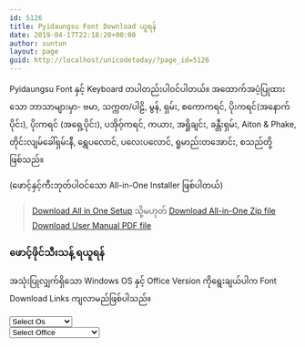 ```yaml
---
id: 5126
title: Pyidaungsu Font Download ယူရန်
date: 2019-04-17T22:18:20+00:00
author: suntun
layout: page
guid: http://localhost/unicodetoday/?page_id=5126
---
```

Pyidaungsu Font နှင့် Keyboard တပါတည်းပါဝင်ပါတယ်။ အထောက်အပံ့ပြုထားသော ဘာသာများမှာ- ဗမာ, သက္ကတ/ပါဠိ, မွန်, ရှမ်း, စကောကရင်, ပိုးကရင်(အနောက်ပိုင်း), ပိုးကရင် (အရှေ့ပိုင်း), ပအိုဝ့်ကရင်, ကယား, အရှိုချင်း, ခန္တီးရှမ်း, Aiton & Phake, တိုင်းလျမ်ခေါ်ရှမ်းနီ, ရွှေပလောင်, ပလေးပလောင်, ရူမာည်းတအောင်း, စသည်တို့ဖြစ်သည်။

(ဖောင့်နှင့်ကီးဘုတ်ပါဝင်သော All-in-One Installer ဖြစ်ပါတယ်)

>[Download All in One Setup][setup] သို့မဟုတ် [Download All-in-One Zip file][zip] <br>[Download User Manual PDF file][pdf]

[setup]: http://www.unicodetoday.org/downloads/All-in-One-Setup-5.2.exe
[zip]: http://www.unicodetoday.org/downloads/All-in-One_Pyidaungsu_Font.zip
[pdf]: http://www.unicodetoday.org/downloads/Pyidaungsu_Font_User_Manual_05.pdf


### ဖောင့်ဖိုင်သီးသန့် ရယူရန်

အသုံးပြုလျှက်ရှိသော Windows OS နှင့် Office Version ကိုရွေးချယ်ပါက Font Download Links ကျလာမည်ဖြစ်ပါသည်။

<div class="row">
  <div class="col-sm-3">
    <select id="opts1" class="form-control" onchange="showForm()"> <option value="0">Select Os</option> <option value="1">Windows 7</option> <option value="2">Windows 8, 10</option> <option value="3">Mac OSX</option> </select>
  </div>
  
  <div class="col-sm-3">
    <select id="opts2" class="form-control" onchange="showForm()"> <option value="0">Select Office</option> <option value="1">Office 2010 and older</option> <option value="2">Office 2013 and Above</option> </select>
  </div>
</div>

<div style="height: 100px;">
  <div id="f1" style="display: none; padding: 10px;">
    <div class="row">
      <div class="col-sm-4">
        1. <a href="http://www.unicodetoday.org/downloads/Pyidaungsu-1.8.3_Regular.ttf">Pyidaungsu-1.8.3_Regular.ttf ဖောင့်</a>
      </div>
      
      <div class="col-sm-3">
        <a href="http://www.unicodetoday.org/downloads/Pyidaungsu-1.8.3_Regular.ttf">Download</a>
      </div>
    </div>
    
    <div class="row">
      <div class="col-sm-4">
        2. <a href="http://www.unicodetoday.org/downloads/Pyidaungsu-1.8.3_Bold.ttf">Pyidaungsu-1.8.3_Bold.ttf ဖောင့်</a>
      </div>
      
      <div class="col-sm-3">
        <a href="http://www.unicodetoday.org/downloads/Pyidaungsu-1.8.3_Bold.ttf">Download</a>
      </div>
    </div>
    
    <div class="row">
      <div class="col-sm-4">
        3. <a href="http://www.unicodetoday.org/downloads/Pyidaungsu-1.8.3_Numbers.ttf">Pyidaungsu-1.8.3_Numbers.ttf ဖောင့်</a>
      </div>
      
      <div class="col-sm-3">
        <a href="http://www.unicodetoday.org/downloads/Pyidaungsu-1.8.3_Numbers.ttf">Download</a>
      </div>
    </div>
  </div>
  
  <div id="f2" style="display: none; padding: 10px;">
    <div class="row">
      <div class="col-sm-4">
        1. <a href="http://www.unicodetoday.org/downloads/Pyidaungsu-2.5.3_Regular.ttf">Pyidaungsu-2.5.3_Regular.ttf ဖောင့်</a>
      </div>
      
      <div class="col-sm-3">
        <a href="http://www.unicodetoday.org/downloads/Pyidaungsu-2.5.3_Regular.ttf">Download</a>
      </div>
    </div>
    
    <div class="row">
      <div class="col-sm-4">
        2. <a href="http://www.unicodetoday.org/downloads/Pyidaungsu-2.5.3_Bold.ttf">Pyidaungsu-2.5.3_Bold.ttf ဖောင့်</a>
      </div>
      
      <div class="col-sm-3">
        <a href="http://www.unicodetoday.org/downloads/Pyidaungsu-2.5.3_Bold.ttf">Download</a>
      </div>
    </div>
    
    <div class="row">
      <div class="col-sm-4">
        3. <a href="http://www.unicodetoday.org/downloads/Pyidaungsu-2.5.3_Numbers.ttf">Pyidaungsu-2.5.3_Numbers.ttf ဖောင့်</a>
      </div>
      
      <div class="col-sm-3">
        <a href="http://www.unicodetoday.org/downloads/Pyidaungsu-2.5.3_Numbers.ttf">Download</a>
      </div>
    </div>
    
    <div class="row">
      <div class="col col-sm-4">
        4. <a href="http://www.unicodetoday.org/downloads/Myanmar3-2018.ttf">Myanmar3-2018.ttf ဖောင့်</a>
      </div>
      
      <div class="col-6 col-sm-3">
        <a href="http://www.unicodetoday.org/downloads/Myanmar3-2018.ttf">Download</a>
      </div>
    </div>
  </div>
</div>

ရွေးချယ်ရမည့် Version များကိုမသိရှိပါက Installer Setup File ကိုရယူနိုင်ပါသည်။

<div class="wp-block-buttons aligncenter">
  <div class="wp-block-button is-style-fill">
    <a class="wp-block-button__link has-vivid-cyan-blue-background-color has-background" href="http://www.unicodetoday.org/downloads/Pyidaugsu-Font-Setup-5.2.exe">Download Font Only Setup</a>
  </div>
</div>

### Adobe CS3, 4, 5, 6

<div style="text-indent: 2em;">
  <div class="row" style="font-size: 16px;">
    <div class="col col-md-6">
      1. <a href="http://www.unicodetoday.org/downloads/Pyidaungsu-Book-1.8.3_Regular.ttf">Pyidaungsu-Book-1.8.3_Regular.ttf ဖောင့်</a>
    </div>
    
    <div class="col-6 col-md-4">
      <a href="http://www.unicodetoday.org/downloads/Pyidaungsu-Book-1.8.3_Regular.ttf">Download</a>
    </div>
  </div>
  
  <div class="row" style="font-size: 16px;">
    <div class="col col-md-6">
      2. <a href="http://www.unicodetoday.org/downloads/Pyidaungsu-Book-1.8.3_Bold.ttf">Pyidaungsu-Book-1.8.3_Bold ဖောင့်</a>
    </div>
    
    <div class="col-6 col-md-4">
      <a href="http://www.unicodetoday.org/downloads/Pyidaungsu-Book-1.8.3_Bold.ttf">Download</a>
    </div>
  </div>
</div>

<p class="has-text-align-center">
  <a href="http://localhost/wordpress/?p=2937" target="_blank" rel="noreferrer noopener">ဖောင့်ထည့်သွင်းနည်းကြည့်ရန် </a>
</p>

### iPhone, iPad အတွက် ဖောင့်ပရိုဖိုင်

<div style="text-indent: 2em;">
  <div class="row" style="font-size: 16px;">
    <div class="col col-md-6">
      1. <a href="http://localhost/unicodetoday/downloads/Pyidaungsu-2.4.mobileconfig">Pyidaungsu-2.4.mobileconfig</a>
    </div>
    
    <div class="col-6 col-md-4">
      <a href="http://localhost/unicodetoday/downloads/Pyidaungsu-2.4.mobileconfig">Download</a>
    </div>
    
    <div class="col col-md-6">
      2. <a href="http://localhost/unicodetoday/downloads/Pyidaungsu-1.3.mobileconfig">Pyidaungsu-1.3.mobileconfig (iOS 9နှင့်အောက်)</a>
    </div>
    
    <div class="col-6 col-md-4">
      <a href="http://localhost/unicodetoday/downloads/Pyidaungsu-1.3.mobileconfig">Download</a>
    </div>
    
    <div class="col col-md-6">
      3. <a href="http://localhost/unicodetoday/downloads/ZawDecode-2.1.mobileconfig">ZawDecode-2.1.mobileconfig</a>
    </div>
    
    <div class="col-6 col-md-4">
      <a href="http://localhost/unicodetoday/downloads/ZawDecode-2.1.mobileconfig">Download</a>
    </div>
  </div>
</div>

<p class="has-text-align-center">
  iPhone, iPad Safari Browser ကိုသုံး၍ ဒေါင်းပါ
</p>

License

Pyidaungsu is licensed according to the terms of the&nbsp;[SIL Open Font License](http://scripts.sil.org/OFL).

<div class="wp-block-group">
  <div class="wp-block-group__inner-container">
  </div>
</div>